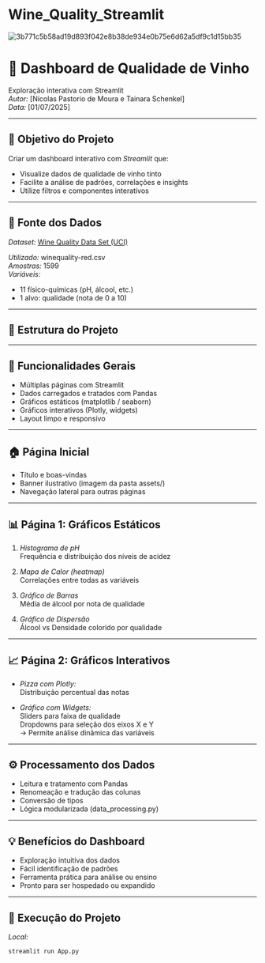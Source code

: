 # Wine_Quality_Streamlit
![3b771c5b58ad19d893f042e8b38de934e0b75e6d62a5df9c1d15bb35](https://github.com/user-attachments/assets/a45f24c4-42f0-4ff2-9bdb-f8296999b5f2)
# 🍷 Dashboard de Qualidade de Vinho

Exploração interativa com Streamlit  
*Autor:* [Nícolas Pastorio de Moura e Tainara Schenkel]  
*Data:* [01/07/2025]

---

## 🎯 Objetivo do Projeto

Criar um dashboard interativo com *Streamlit* que:

- Visualize dados de qualidade de vinho tinto
- Facilite a análise de padrões, correlações e insights
- Utilize filtros e componentes interativos

---

## 🧪 Fonte dos Dados

*Dataset:* [Wine Quality Data Set (UCI)](https://archive.ics.uci.edu/dataset/186/wine+quality)

*Utilizado:* winequality-red.csv  
*Amostras:* 1599  
*Variáveis:*
- 11 físico-químicas (pH, álcool, etc.)
- 1 alvo: qualidade (nota de 0 a 10)

---

## 🧱 Estrutura do Projeto

---

## 🧩 Funcionalidades Gerais

- Múltiplas páginas com Streamlit
- Dados carregados e tratados com Pandas
- Gráficos estáticos (matplotlib / seaborn)
- Gráficos interativos (Plotly, widgets)
- Layout limpo e responsivo

---

## 🏠 Página Inicial

- Título e boas-vindas
- Banner ilustrativo (imagem da pasta assets/)
- Navegação lateral para outras páginas

---

## 📊 Página 1: Gráficos Estáticos

1. *Histograma de pH*  
   Frequência e distribuição dos níveis de acidez

2. *Mapa de Calor (heatmap)*  
   Correlações entre todas as variáveis

3. *Gráfico de Barras*  
   Média de álcool por nota de qualidade

4. *Gráfico de Dispersão*  
   Álcool vs Densidade colorido por qualidade

---

## 📈 Página 2: Gráficos Interativos

- *Pizza com Plotly:*  
  Distribuição percentual das notas

- *Gráfico com Widgets:*  
  Sliders para faixa de qualidade  
  Dropdowns para seleção dos eixos X e Y  
  → Permite análise dinâmica das variáveis

---

## ⚙ Processamento dos Dados

- Leitura e tratamento com Pandas
- Renomeação e tradução das colunas
- Conversão de tipos
- Lógica modularizada (data_processing.py)

---

## 💡 Benefícios do Dashboard

- Exploração intuitiva dos dados
- Fácil identificação de padrões
- Ferramenta prática para análise ou ensino
- Pronto para ser hospedado ou expandido

---

## 🚀 Execução do Projeto

*Local:*

```bash
streamlit run App.py
